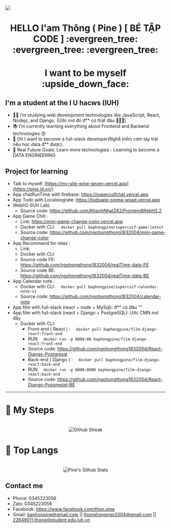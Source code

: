 <a align="center" href="https://github.com/ngohongthong1832004"><img src="https://readme-typing-svg.herokuapp.com/?lines=Welcome%20to%20My%20Github!;Phun%20Stack%20Dev😍%20vs%20Data%20Baby💩;&font=Pacifico&center=true&size=40&width=800&height=80"></a>
<h1 align="center">HELLO I'am Thông ( Pine ) [ BÉ TẬP CODE ] :evergreen_tree: :evergreen_tree: :evergreen_tree:</h1>
<h1 align="center" >I want to be myself :upside_down_face: </h1>

## I'm a student at the I U hacws (IUH)

- 👨‍💻 I’m studying web development technologies like JavaScript, React, Nodejs, and Django. (Ước mơ đó đ** có thật đâu 💩💩💩)
- 📚 I’m currently learning everything about Frontend and Backend technologies 😍
- 💩 Oh I want to become a full-stack developer(Nghề kiếm cơm tay trái nếu học data đ** được).
- 🎯 Real Future Goals: Learn more technologies - Learning to become a DATA ENGINEERING

## Project for learning

- Talk to myself: [https://my-site-wine-seven.vercel.app](https://pine.id.vn/)
- App chatRunTime with firebase: https://supercuifchat.vercel.app
- App Todo with Localstograte: https://todoapp-sigma-woad.vercel.app
- WebH2 (IUH Lab)
  - Source code: https://github.com/KhanhNhat242/FrontendWebH2.2
- App Game Chill :
  - Link: https://mini-game-change-color.vercel.app
  - Docker with CLI: ```   docker pull baphongpine/supercuif-game:latest   ```
  - Source code: https://github.com/ngohongthong1832004/mini-game-change-color
- App Recommend for relax :
  - Link: 
  - Docker with CLI: ```      ```
  - Source code FE: https://github.com/ngohongthong1832004/realTime-data-FE
  - Source code BE: https://github.com/ngohongthong1832004/realTime-data-BE
- App Calendar note :
  - Docker with CLI: ```   docker pull baphongpine/supercuif-calendar-note:v1   ```
  - Source code: https://github.com/ngohongthong1832004/calendar-note
- App film with full-stack (react + node + MySql): đ** có đâu ""
- App film with full-stack (react + Django + PostgreSQL): Ước CMN mơ đấy
  - Docker with CLI:
    + Front-end ( React ) :  ```   docker pull baphongpine/film-django-react:front-end   ```
    + RUN ```   docker run -p 8080:80 baphongpine/film-django-react:front-end ```
    + Source code: https://github.com/ngohongthong1832004/React-Django-Postgresql
    + Back-end ( Django ) :  ```   docker pull baphongpine/film-django-react:back-end   ```
    + RUN ```   docker run -p 8000:8000 baphongpine/film-django-react:back-end   ``` 
    + Source code: https://github.com/ngohongthong1832004/React-Django-Posgrestql-BE

---


# :footprints: My Steps

<div align="center">
  </br>
    <img align="center" src="http://github-readme-streak-stats.herokuapp.com/?user=ngohongthong1832004&theme=neon-palenight" alt = "Github Streak" >
  </br>
</div>

# 📖 Top Langs
<div align="center">
  </br>
  <img align="center" src="https://github-readme-stats.vercel.app/api/top-langs/?username=ngohongthong1832004&theme=tokyonight&langs_count=6&layout=compact&hide=tsql,html,pug,css" alt="Pine's Github Stats">
  </br>
</div>

<h2>Contact me</h2>

- Phone: 0345223056
- Zalo: 0345223056
- Facebook: https://www.facebook.com/thon.pine
- Gmail: baphonpine@gmail.com  || thonghongngo2004@gmail.com ||  22649011.thong@student.edu.iuh.vn


